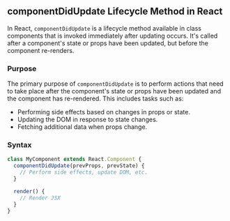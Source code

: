 ## componentDidUpdate Lifecycle Method in React

In React, `componentDidUpdate` is a lifecycle method available in class components that is invoked immediately after updating occurs. It's called after a component's state or props have been updated, but before the component re-renders.

### Purpose

The primary purpose of `componentDidUpdate` is to perform actions that need to take place after the component's state or props have been updated and the component has re-rendered. This includes tasks such as:

- Performing side effects based on changes in props or state.
- Updating the DOM in response to state changes.
- Fetching additional data when props change.

### Syntax

```jsx
class MyComponent extends React.Component {
  componentDidUpdate(prevProps, prevState) {
    // Perform side effects, update DOM, etc.
  }

  render() {
    // Render JSX
  }
}
```
